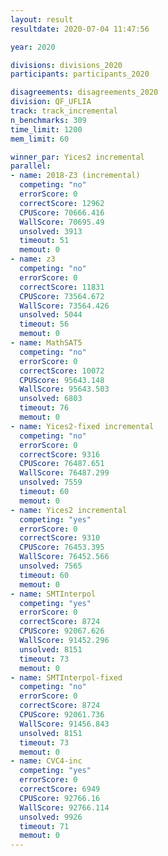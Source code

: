 ```yaml
---
layout: result
resultdate: 2020-07-04 11:47:56

year: 2020

divisions: divisions_2020
participants: participants_2020

disagreements: disagreements_2020
division: QF_UFLIA
track: track_incremental
n_benchmarks: 309
time_limit: 1200
mem_limit: 60

winner_par: Yices2 incremental
parallel:
- name: 2018-Z3 (incremental)
  competing: "no"
  errorScore: 0
  correctScore: 12962
  CPUScore: 70666.416
  WallScore: 70695.49
  unsolved: 3913
  timeout: 51
  memout: 0
- name: z3
  competing: "no"
  errorScore: 0
  correctScore: 11831
  CPUScore: 73564.672
  WallScore: 73564.426
  unsolved: 5044
  timeout: 56
  memout: 0
- name: MathSAT5
  competing: "no"
  errorScore: 0
  correctScore: 10072
  CPUScore: 95643.148
  WallScore: 95643.503
  unsolved: 6803
  timeout: 76
  memout: 0
- name: Yices2-fixed incremental
  competing: "no"
  errorScore: 0
  correctScore: 9316
  CPUScore: 76487.651
  WallScore: 76487.299
  unsolved: 7559
  timeout: 60
  memout: 0
- name: Yices2 incremental
  competing: "yes"
  errorScore: 0
  correctScore: 9310
  CPUScore: 76453.395
  WallScore: 76452.566
  unsolved: 7565
  timeout: 60
  memout: 0
- name: SMTInterpol
  competing: "yes"
  errorScore: 0
  correctScore: 8724
  CPUScore: 92067.626
  WallScore: 91452.296
  unsolved: 8151
  timeout: 73
  memout: 0
- name: SMTInterpol-fixed
  competing: "no"
  errorScore: 0
  correctScore: 8724
  CPUScore: 92061.736
  WallScore: 91456.843
  unsolved: 8151
  timeout: 73
  memout: 0
- name: CVC4-inc
  competing: "yes"
  errorScore: 0
  correctScore: 6949
  CPUScore: 92766.16
  WallScore: 92766.114
  unsolved: 9926
  timeout: 71
  memout: 0
---
```

